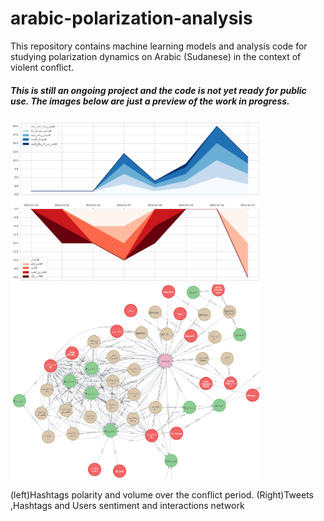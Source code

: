 # arabic-polarization-analysis
 This repository contains machine learning models and analysis code for studying polarization dynamics on Arabic (Sudanese) in the context of violent conflict. 


##### This is still an ongoing project and the code is not yet ready for public use. The images below are just a preview of the work in progress.

<p float="left">
  <img src="hashtags.png" width="400" />
  <img src="graph.png" width="400" />
</p>
<figcaption> (left)Hashtags polarity and volume over the conflict period. (Right)Tweets ,Hashtags and Users sentiment and interactions network</figcaption>
